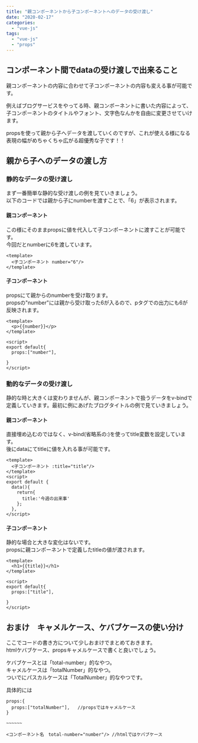 ```yaml
---
title: "親コンポーネントから子コンポーネントへのデータの受け渡し"
date: "2020-02-17"
categories: 
  - "vue-js"
tags: 
  - "vue-js"
  - "props"
---
```


## コンポーネント間でdataの受け渡しで出来ること

親コンポーネントの内容に合わせて子コンポーネントの内容も変える事が可能です。

例えばブログサービスをやってる時、親コンポーネントに書いた内容によって、子コンポーネントのタイトルやフォント、文字色なんかを自由に変更させていけます。

propsを使って親から子へデータを渡していくのですが、これが使える様になる表現の幅がめちゃくちゃ広がる超優秀な子です！！

## 親から子へのデータの渡し方

### 静的なデータの受け渡し

まず一番簡単な静的な受け渡しの例を見ていきましょう。  
以下のコードでは親から子にnumberを渡すことで、「6」が表示されます。

#### 親コンポーネント

この様にそのままpropsに値を代入して子コンポーネントに渡すことが可能です。  
今回だとnumberに6を渡しています。

```
<template>
  <子コンポーネント number="6"/>
</template>
```

#### 子コンポーネント

propsにて親からのnumberを受け取ります。  
propsの"number"には親から受け取った6が入るので、pタグでの出力にも6が反映されます。

```
<template>
  <p>{{number}}</p>
</template>

<script>
export default{
  props:["number"],

}
</script>
```

### 動的なデータの受け渡し

静的な時と大きくは変わりませんが、親コンポーネントで扱うデータをv-bindで定義していきます。最初に例にあげたブログタイトルの例で見ていきましょう。

#### 親コンポーネント

直接埋め込むのではなく、v-bind(省略系の:)を使ってtitle変数を設定しています。  
後にdataにてtitleに値を入れる事が可能です。

```
<template>
  <子コンポーネント :title="title"/>
</template>
<script>
export default {
  data(){
    return{
      title:'今週の出来事'
    };
  },
</script>
```

#### 子コンポーネント

静的な場合と大きな変化はないです。  
propsに親コンポーネントで定義したtitleの値が渡されます。

```
<template>
  <h1>{{title}}</h1>
</template>

<script>
export default{
  props:["title"],

}
</script>
```

## おまけ　キャメルケース、ケバブケースの使い分け

ここでコードの書き方について少しおまけでまとめておきます。  
htmlケバブケース、propsキャメルケースで書くと良いでしょう。

ケバブケースとは「total-number」的なやつ。  
キャメルケースは「totalNumber」的なやつ。  
ついでにパスカルケースは「TotalNumber」的なやつです。

具体的には

```
props:{
  props:["totalNumber"],   //propsではキャメルケース
}

~~~~~~

<コンポーネント名　total-number="number"/> //htmlではケバブケース

```

